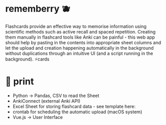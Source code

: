 # rememberry 🫐
Flashcards provide an effective way to memorise information using scientific methods such as active recall and spaced repetition. Creating them manually in flashcard tools like Anki can be painful - this web app should help by pasting in the contents into appropriate sheet columns and let the upload and creation happening automatically in the background without duplications through an intuitive UI (and a script running in the background). ⚡️cards

# 🔵 print 
- Python -> Pandas, CSV to read the Sheet
- AnkiConnect (external Anki API)
- Excel Sheet for storing flashcard data - see template here: <link>
- crontab for scheduling the automatic upload (macOS system)
- Vue.js -> User Interface
